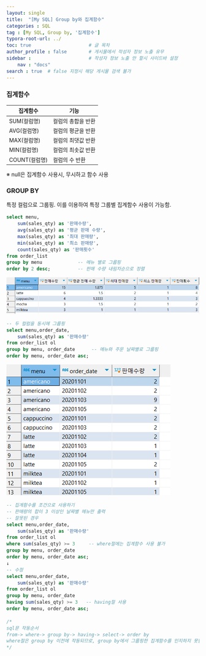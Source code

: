 ```yaml
---
layout: single
title:  "[My SQL] Group by와 집계함수"
categories : SQL
tag : [My SQL, Group by, '집계함수']
typora-root-url: ../
toc: true                     # 글 목차
author_profile : false        # 게시물에서 작성자 정보 노출 유무
sidebar :                     # 작성자 정보 노출 안 할시 사이드바 설정
    nav : "docs"
search : true  # false 지정시 해당 게시물 검색 불가
---
```


### 집계함수

| 집계함수      | 기능               |
| ------------- | ------------------ |
| SUM(컬럼명)   | 컬럼의 총합을 반환 |
| AVG(컬럼명)   | 컬럼의 평균을 반환 |
| MAX(컬럼명)   | 컬럼의 최댓값 반환 |
| MIN(컬럼명)   | 컬럼의 최솟값 반환 |
| COUNT(컬럼명) | 컬럼의 수 반환     |

※ null은 집계함수 사용시, 무시하고 함수 사용

### GROUP BY

특정 컬럼으로 그룹핑. 이를 이용하여 특정 그룹별 집계함수 사용이 가능함.

```sql
select menu,
	sum(sales_qty) as '판매수량',
	avg(sales_qty) as '평균 판매 수량',
	max(sales_qty) as '최대 판매량',
	min(sales_qty) as '최소 판매량',
	count(sales_qty) as '판매횟수'
from order_list
group by menu             -- 메뉴 별로 그룹핑
order by 2 desc;          -- 판매 수량 내림차순으로 정렬
```

![image-20240528165057557](/images/2024-05-28-GROUPBY/image-20240528165057557.png)

```sql
-- 두 컬럼을 동시에 그룹핑
select menu,order_date,
	sum(sales_qty) as '판매수량'
from order_list ol
group by menu, order_date      -- 메뉴와 주문 날짜별로 그룹핑
order by menu, order_date asc;
```

![image-20240528165203437](/images/2024-05-28-GROUPBY/image-20240528165203437.png)

```sql
-- 집계함수를 조건으로 사용하기
-- 판매량의 합이 3 이상인 날짜별 메뉴만 출력
-- 잘못된 경우
select menu,order_date,
	sum(sales_qty) as '판매수량'
from order_list ol
where sum(sales_qty) >= 3     -- where절에는 집계함수 사용 불가
group by menu, order_date 
order by menu, order_date asc;
↓
-- 수정
select menu,order_date,
	sum(sales_qty) as '판매수량'
from order_list ol
group by menu, order_date 
having sum(sales_qty) >= 3   -- having절 사용
order by menu, order_date asc;

/*
sql문 작동순서
from-> where-> group by-> having-> select-> order by
where절은 group by 이전에 작동되므로, group by에서 그룹핑한 집계함수를 인지하지 못함.
*/
```

